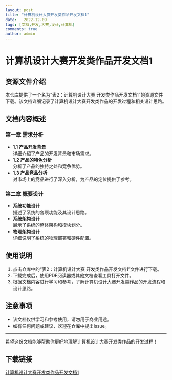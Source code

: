 ```yaml
---
layout: post
title: "计算机设计大赛开发类作品开发文档1"
date:   2022-12-09
tags: [文档,开发,大赛,设计,计算机]
comments: true
author: admin
---
```

# 计算机设计大赛开发类作品开发文档1

## 资源文件介绍

本仓库提供了一个名为“表2：计算机设计大赛 开发类作品开发文档1”的资源文件下载。该文档详细记录了计算机设计大赛开发类作品的开发过程和相关设计思路。

## 文档内容概述

### 第一章 需求分析
- **1.1 产品开发背景**  
  详细介绍了产品的开发背景和市场需求。
- **1.2 产品的特色分析**  
  分析了产品的独特之处和竞争优势。
- **1.3 产品竞品分析**  
  对市场上的竞品进行了深入分析，为产品的定位提供了参考。

### 第二章 概要设计
- **系统功能设计**  
  描述了系统的各项功能及其设计思路。
- **系统架构设计**  
  展示了系统的整体架构和模块划分。
- **物理架构设计**  
  详细说明了系统的物理部署和硬件配置。

## 使用说明

1. 点击仓库中的“表2：计算机设计大赛 开发类作品开发文档1”文件进行下载。
2. 下载完成后，使用PDF阅读器或其他文档查看工具打开文件。
3. 根据文档内容进行学习和参考，了解计算机设计大赛开发类作品的开发流程和设计思路。

## 注意事项

- 该文档仅供学习和参考使用，请勿用于商业用途。
- 如有任何问题或建议，欢迎在仓库中提出Issue。

---

希望这份文档能够帮助你更好地理解计算机设计大赛开发类作品的开发过程！

## 下载链接

[计算机设计大赛开发类作品开发文档1](https://pan.quark.cn/s/6b94a7d19ae5)
